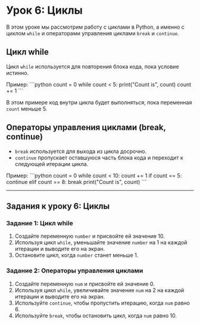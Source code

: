 # Урок 6: Циклы

В этом уроке мы рассмотрим работу с циклами в Python, а именно с циклом `while` и операторами управления циклами `break` и `continue`.

## Цикл while

Цикл `while` используется для повторения блока кода, пока условие истинно.

Пример:
\```python
count = 0
while count < 5:
    print("Count is", count)
    count += 1
\```

В этом примере код внутри цикла будет выполняться, пока переменная `count` меньше 5.

## Операторы управления циклами (break, continue)

- `break` используется для выхода из цикла досрочно.
- `continue` пропускает оставшуюся часть блока кода и переходит к следующей итерации цикла.

Пример:
\```python
count = 0
while count < 10:
    count += 1
    if count == 5:
        continue
    elif count == 8:
        break
    print("Count is", count)
\```

---

## Задания к уроку 6: Циклы

### Задание 1: Цикл while

1. Создайте переменную `number` и присвойте ей значение 10.
2. Используя цикл `while`, уменьшайте значение `number` на 1 на каждой итерации и выводите его на экран.
3. Остановите цикл, когда `number` станет меньше 1.

### Задание 2: Операторы управления циклами

1. Создайте переменную `num` и присвойте ей значение 0.
2. Используя цикл `while`, увеличивайте значение `num` на 2 на каждой итерации и выводите его на экран.
3. Используйте `continue`, чтобы пропустить итерацию, когда `num` равно 6.
4. Используйте `break`, чтобы остановить цикл, когда `num` равно 10.

